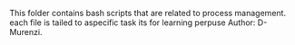 This folder contains bash scripts that are related to process
management.
each file is tailed to aspecific task
its for learning perpuse
Author: D-Murenzi.
